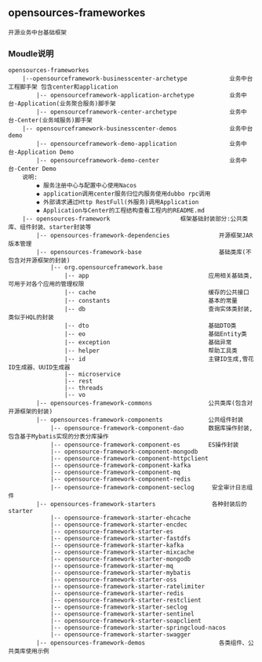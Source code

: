 ## opensources-frameworkes
    开源业务中台基础框架

### Moudle说明
    opensources-frameworkes
        |--opensourceframework-businesscenter-archetype            业务中台工程脚手架 包含center和application
            |-- opensourceframework-application-archetype          业务中台-Application(业务聚合服务)脚手架
            |-- opensourceframework-center-archetype               业务中台-Center(业务域服务)脚手架
        |-- opensourceframework-businesscenter-demos               业务中台demo
            |-- opensourceframework-demo-application               业务中台-Application Demo
            |-- opensourceframework-demo-center                    业务中台-Center Demo
        说明:
            ◆ 服务注册中心与配置中心使用Nacos
            ◆ application调用center服务归位内服务使用dubbo rpc调用
            ◆ 外部请求通过Http RestFull(外服务)调用Application
            ◆ Application与Center的工程结构查看工程内的README.md
        |-- opensources-framework                    框架基础封装部分:公共类库、组件封装、starter封装等
            |-- opensources-framework-dependencies              开源框架JAR版本管理
            |-- opensources-framework-base                      基础类库(不包含对开源框架的封装)
                |-- org.opensourceframework.base
                    |-- app                                  应用相关基础类,可用于对各个应用的管理权限
                    |-- cache                                缓存的公共接口
                    |-- constants                            基本的常量
                    |-- db                                   查询实体类封装,类似于HQL的封装
                    |-- dto                                  基础DTO类
                    |-- eo                                   基础Entity类
                    |-- exception                            基础异常
                    |-- helper                               帮助工具类
                    |-- id                                   主键ID生成,雪花ID生成器、UUID生成器
                    |-- microservice
                    |-- rest
                    |-- threads
                    |-- vo
            |-- opensources-framework-commons                公共类库(包含对开源框架的封装) 
            |-- opensources-framework-components             公共组件封装
                |-- opensource-framework-component-dao       数据库操作封装,包含基于Mybatis实现的分表分库操作
                |-- opensource-framework-component-es        ES操作封装
                |-- opensource-framework-component-mongodb
                |-- opensource-framework-component-httpclient
                |-- opensource-framework-component-kafka
                |-- opensource-framework-component-mq
                |-- opensource-framework-component-redis
                |-- opensource-framework-component-seclog     安全审计日志组件
            |-- opensources-framework-starters                各种封装后的starter
                |-- opensource-framework-starter-ehcache
                |-- opensource-framework-starter-encdec
                |-- opensource-framework-starter-es
                |-- opensource-framework-starter-fastdfs
                |-- opensource-framework-starter-kafka
                |-- opensource-framework-starter-mixcache
                |-- opensource-framework-starter-mongodb
                |-- opensource-framework-starter-mq
                |-- opensource-framework-starter-mybatis
                |-- opensource-framework-starter-oss
                |-- opensource-framework-starter-ratelimiter
                |-- opensource-framework-starter-redis
                |-- opensource-framework-starter-restclient
                |-- opensource-framework-starter-seclog
                |-- opensource-framework-starter-sentinel
                |-- opensource-framework-starter-soapclient
                |-- opensource-framework-starter-springcloud-nacos
                |-- opensource-framework-starter-swagger
            |-- opensources-framework-demos                     各类组件、公共类库使用示例